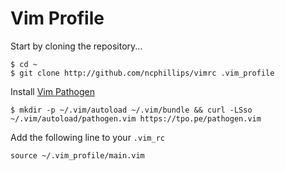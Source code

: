 # Vim Profile
Start by cloning the repository...

    $ cd ~
    $ git clone http://github.com/ncphillips/vimrc .vim_profile
    
Install [Vim Pathogen](https://github.com/tpope/vim-pathogen)

    $ mkdir -p ~/.vim/autoload ~/.vim/bundle && curl -LSso ~/.vim/autoload/pathogen.vim https://tpo.pe/pathogen.vim

Add the following line to your `.vim_rc`

    source ~/.vim_profile/main.vim

